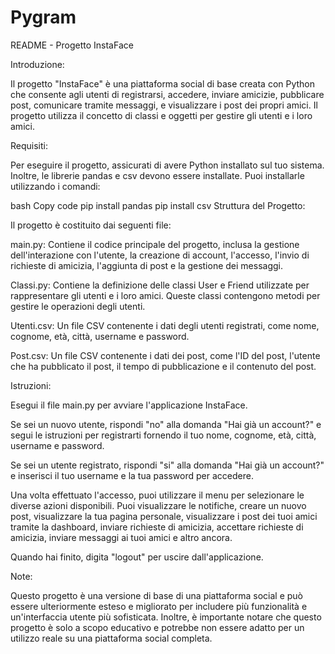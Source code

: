 # Pygram
README - Progetto InstaFace

Introduzione:

Il progetto "InstaFace" è una piattaforma social di base creata con Python che consente agli utenti di registrarsi, accedere, inviare amicizie, pubblicare post, comunicare tramite messaggi, e visualizzare i post dei propri amici. Il progetto utilizza il concetto di classi e oggetti per gestire gli utenti e i loro amici.

Requisiti:

Per eseguire il progetto, assicurati di avere Python installato sul tuo sistema. Inoltre, le librerie pandas e csv devono essere installate. Puoi installarle utilizzando i comandi:

bash
Copy code
pip install pandas
pip install csv
Struttura del Progetto:

Il progetto è costituito dai seguenti file:

main.py: Contiene il codice principale del progetto, inclusa la gestione dell'interazione con l'utente, la creazione di account, l'accesso, l'invio di richieste di amicizia, l'aggiunta di post e la gestione dei messaggi.

Classi.py: Contiene la definizione delle classi User e Friend utilizzate per rappresentare gli utenti e i loro amici. Queste classi contengono metodi per gestire le operazioni degli utenti.

Utenti.csv: Un file CSV contenente i dati degli utenti registrati, come nome, cognome, età, città, username e password.

Post.csv: Un file CSV contenente i dati dei post, come l'ID del post, l'utente che ha pubblicato il post, il tempo di pubblicazione e il contenuto del post.

Istruzioni:

Esegui il file main.py per avviare l'applicazione InstaFace.

Se sei un nuovo utente, rispondi "no" alla domanda "Hai già un account?" e segui le istruzioni per registrarti fornendo il tuo nome, cognome, età, città, username e password.

Se sei un utente registrato, rispondi "si" alla domanda "Hai già un account?" e inserisci il tuo username e la tua password per accedere.

Una volta effettuato l'accesso, puoi utilizzare il menu per selezionare le diverse azioni disponibili. Puoi visualizzare le notifiche, creare un nuovo post, visualizzare la tua pagina personale, visualizzare i post dei tuoi amici tramite la dashboard, inviare richieste di amicizia, accettare richieste di amicizia, inviare messaggi ai tuoi amici e altro ancora.

Quando hai finito, digita "logout" per uscire dall'applicazione.

Note:

Questo progetto è una versione di base di una piattaforma social e può essere ulteriormente esteso e migliorato per includere più funzionalità e un'interfaccia utente più sofisticata. Inoltre, è importante notare che questo progetto è solo a scopo educativo e potrebbe non essere adatto per un utilizzo reale su una piattaforma social completa.
